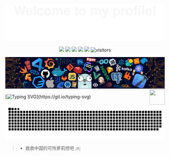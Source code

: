 ![](assets/Bottom_up.svg)

<!--   my-icons -->
<p align="center">
    <a href="https://github.com/Gaobaiawa/Gaobaiawa"><img src="https://img.shields.io/badge/status-updating-brightgreen.svg"></a>
    <a href="https://github.com/python/cpython"><img src="https://img.shields.io/badge/Python-3.10-FF1493.svg"></a>
    <a href="https://github.com/Gaobaiawa/Gaobaiawa/graphs/contributors"><img src="https://img.shields.io/github/contributors/Gaobaiawa/Gaobaiawa?color=blue"></a>
    <a href="https://github.com/Gaobaiawa/Gaobaiawa/stargazers"><img src="https://img.shields.io/github/stars/Gaobaiawa/Gaobaiawa.svg?logo=github"></a>
    <a href="https://github.com/Gaobaiawa/Gaobaiawa/network/members"><img src="https://img.shields.io/github/forks/Gaobaiawa/Gaobaiawa.svg?color=blue&logo=github"></a>
    <img src="https://visitor-badge.laobi.icu/badge?page_id=Gaobaiawa.Gaobaiawa" alt="visitors"/>   
</p>

<!--   my-header-img -->
![](./src/header_.png)
<a href="https://www.python.org/"><img src="https://upload.wikimedia.org/wikipedia/commons/c/c3/Python-logo-notext.svg" align="right" height="48" width="48" ></a>


<!--   my-ticker -->    
[![Typing SVG](https://readme-typing-svg.herokuapp.com?color=%2336BCF7&center=true&vCenter=true&width=600&lines=嗨+这里+👋,+我+是+Gaobaiawa;我+喜欢+纳西妲❤;萝莉+小小的+好可爱;嘿，真没想到你看完了;🐔;)](https://git.io/typing-svg)

<!--   贡献变贪吃蛇，改自己贡献太难了我不想搞了 -->
<picture>
  <source
    media="(prefers-color-scheme: dark)"
    srcset="https://raw.githubusercontent.com/Gaobaiawa/Gaobaiawa/output/github-contribution-grid-snake-dark.svg"
  />
  <source
    media="(prefers-color-scheme: light)"
    srcset="https://raw.githubusercontent.com/platane/snk/output/github-contribution-grid-snake.svg"
  />
  <img
    alt="github contribution grid snake animation"
    src="https://raw.githubusercontent.com/platane/snk/output/github-contribution-grid-snake.svg"
  />
</picture>

> - 救救中国的可怜萝莉控吧 ;n;
